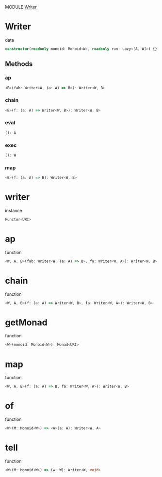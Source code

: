 MODULE [Writer](https://github.com/gcanti/fp-ts/blob/master/src/Writer.ts)
# Writer
data
```ts
constructor(readonly monoid: Monoid<W>, readonly run: Lazy<[A, W]>) {}
```
## Methods

### ap
```ts
<B>(fab: Writer<W, (a: A) => B>): Writer<W, B> 
```
### chain
```ts
<B>(f: (a: A) => Writer<W, B>): Writer<W, B> 
```
### eval
```ts
(): A 
```
### exec
```ts
(): W 
```
### map
```ts
<B>(f: (a: A) => B): Writer<W, B> 
```
# writer
instance
```ts
Functor<URI>
```
# ap
function
```ts
<W, A, B>(fab: Writer<W, (a: A) => B>, fa: Writer<W, A>): Writer<W, B>
```

# chain
function
```ts
<W, A, B>(f: (a: A) => Writer<W, B>, fa: Writer<W, A>): Writer<W, B>
```

# getMonad
function
```ts
<W>(monoid: Monoid<W>): Monad<URI>
```

# map
function
```ts
<W, A, B>(f: (a: A) => B, fa: Writer<W, A>): Writer<W, B>
```

# of
function
```ts
<W>(M: Monoid<W>) => <A>(a: A): Writer<W, A>
```

# tell
function
```ts
<W>(M: Monoid<W>) => (w: W): Writer<W, void>
```